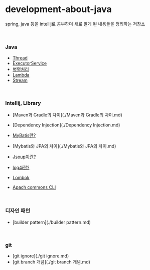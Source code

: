 # development-about-java

spring, java 등을 intellij로 공부하며 새로 알게 된 내용들을 정리하는 저장소

<br/>

### Java

* [Thread]()
* [ExecutorService]()
* [병렬처리]()
* [Lambda]()
* [Stream]()

<br/>

### Intellij, Library

* [Maven과 Gradle의 차이](./Maven과 Gradle의 차이.md)
* [Dependency Injection](./Dependency Injection.md)
* [MyBatis란?](./Mybatis.md)
* [Mybatis와 JPA의 차이](./Mybatis와 JPA의 차이.md)
* [Jsoup이란?](./Jsoup.md)

* [log4j란?](./log4j란?.md)
* [Lombok](./Lombok.md)
* [Apach commons CLI](https://github.com/Sanggoe/apache-commons)

<br/>

### 디자인 패턴

* [builder pattern](./builder pattern.md)

<br/>

### git

* [git ignore](./git ignore.md)
* [git branch 개념](./git branch 개념.md)

